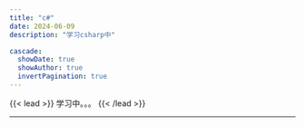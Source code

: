 ```yaml
---
title: "c#"
date: 2024-06-09
description: "学习csharp中"

cascade:
  showDate: true
  showAuthor: true
  invertPagination: true
---
```


{{< lead >}}
学习中。。。
{{< /lead >}}

---
